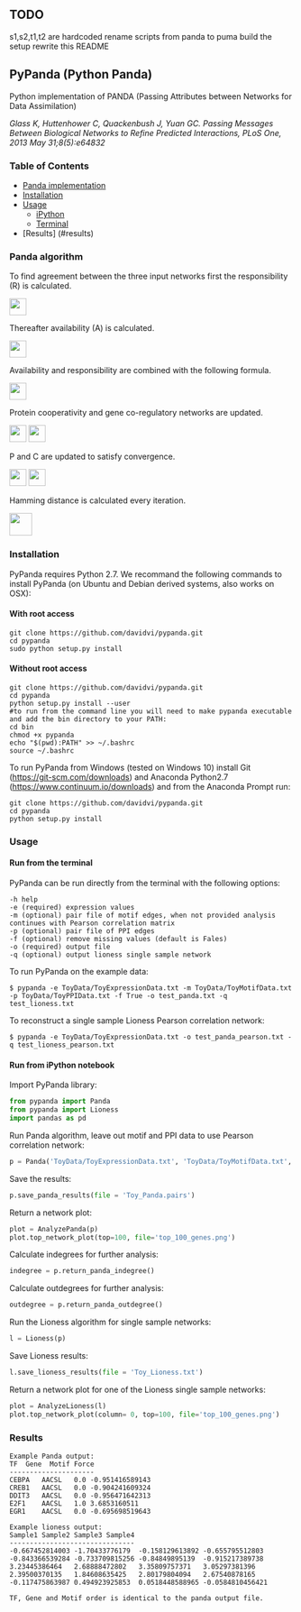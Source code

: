 ## TODO
s1,s2,t1,t2 are hardcoded
rename scripts from panda to puma
build the setup
rewrite this README




## PyPanda (Python Panda)
Python implementation of PANDA (Passing Attributes between Networks for Data Assimilation)  

_Glass K, Huttenhower C, Quackenbush J, Yuan GC. Passing Messages Between Biological Networks to Refine Predicted Interactions, PLoS One, 2013 May 31;8(5):e64832_

### Table of Contents
* [Panda implementation](#panda-algorithm)  
* [Installation](#installation)  
* [Usage](#usage)  
  * [iPython](#run-from-ipython-notebook)  
  * [Terminal](#run-from-the-terminal)  
* [Results] (#results)

### Panda algorithm
To find agreement between the three input networks first the responsibility (R) is calculated.  

<img src="https://github.com/davidvi/pypanda/raw/develop/img/responsibility.png" height="30">  

Thereafter availability (A) is calculated.  

<img src="https://github.com/davidvi/pypanda/raw/develop/img/availability.png" height="30">  

Availability and responsibility are combined with the following formula.  

<img src="https://github.com/davidvi/pypanda/raw/develop/img/combine.png" height="30">  

Protein cooperativity and gene co-regulatory networks are updated.  

<img src="https://github.com/davidvi/pypanda/raw/develop/img/cooperativity.png" height="30">  
<img src="https://github.com/davidvi/pypanda/raw/develop/img/co-regulatory.png" height="30">  

P and C are updated to satisfy convergence.  

<img src="https://github.com/davidvi/pypanda/raw/develop/img/p.png" height="30">  
<img src="https://github.com/davidvi/pypanda/raw/develop/img/c.png" height="30">  

Hamming distance is calculated every iteration.  

<img src="https://github.com/davidvi/pypanda/raw/develop/img/hamming.png" height="40">  


### Installation
PyPanda requires Python 2.7. We recommand the following commands to install PyPanda (on Ubuntu and Debian derived systems, also works on OSX):
#### With root access
```no-highlight
git clone https://github.com/davidvi/pypanda.git
cd pypanda
sudo python setup.py install
```
#### Without root access
```no-highlight
git clone https://github.com/davidvi/pypanda.git
cd pypanda
python setup.py install --user
#to run from the command line you will need to make pypanda executable and add the bin directory to your PATH:
cd bin
chmod +x pypanda
echo "$(pwd):PATH" >> ~/.bashrc
source ~/.bashrc
```
To run PyPanda from Windows (tested on Windows 10) install Git (https://git-scm.com/downloads) and Anaconda Python2.7 (https://www.continuum.io/downloads) and from the Anaconda Prompt run:
```no-highlight
git clone https://github.com/davidvi/pypanda.git
cd pypanda
python setup.py install
```
### Usage
#### Run from the terminal
PyPanda can be run directly from the terminal with the following options:
```
-h help
-e (required) expression values
-m (optional) pair file of motif edges, when not provided analysis continues with Pearson correlation matrix
-p (optional) pair file of PPI edges
-f (optional) remove missing values (default is Fales)
-o (required) output file
-q (optional) output lioness single sample network
```
To run PyPanda on the example data:
```
$ pypanda -e ToyData/ToyExpressionData.txt -m ToyData/ToyMotifData.txt -p ToyData/ToyPPIData.txt -f True -o test_panda.txt -q test_lioness.txt
```
To reconstruct a single sample Lioness Pearson correlation network:
```
$ pypanda -e ToyData/ToyExpressionData.txt -o test_panda_pearson.txt -q test_lioness_pearson.txt
```
#### Run from iPython notebook
Import PyPanda library:
```python
from pypanda import Panda
from pypanda import Lioness
import pandas as pd
```
Run Panda algorithm, leave out motif and PPI data to use Pearson correlation network:
```python
p = Panda('ToyData/ToyExpressionData.txt', 'ToyData/ToyMotifData.txt', 'ToyData/ToyPPIData.txt', remove_missing=False)
```
Save the results:
```python
p.save_panda_results(file = 'Toy_Panda.pairs')
```
Return a network plot:
```python
plot = AnalyzePanda(p)
plot.top_network_plot(top=100, file='top_100_genes.png')
```
Calculate indegrees for further analysis:
```python
indegree = p.return_panda_indegree()
```
Calculate outdegrees for further analysis:
```python
outdegree = p.return_panda_outdegree()
```
Run the Lioness algorithm for single sample networks:
```python
l = Lioness(p)
```
Save Lioness results:
```python
l.save_lioness_results(file = 'Toy_Lioness.txt')
```
Return a network plot for one of the Lioness single sample networks:
```python
plot = AnalyzeLioness(l)
plot.top_network_plot(column= 0, top=100, file='top_100_genes.png')
```
### Results
```
Example Panda output:
TF  Gene  Motif Force
---------------------
CEBPA	AACSL	0.0	-0.951416589143
CREB1	AACSL	0.0	-0.904241609324
DDIT3	AACSL	0.0	-0.956471642313
E2F1	AACSL	1.0	3.6853160511
EGR1	AACSL	0.0	-0.695698519643

Example lioness output:
Sample1 Sample2 Sample3 Sample4
-------------------------------
-0.667452814003	-1.70433776179	-0.158129613892	-0.655795512803
-0.843366539284	-0.733709815256	-0.84849895139	-0.915217389738
3.23445386464	2.68888472802	3.35809757371	3.05297381396
2.39500370135	1.84608635425	2.80179804094	2.67540878165
-0.117475863987	0.494923925853	0.0518448588965	-0.0584810456421

TF, Gene and Motif order is identical to the panda output file.
```
